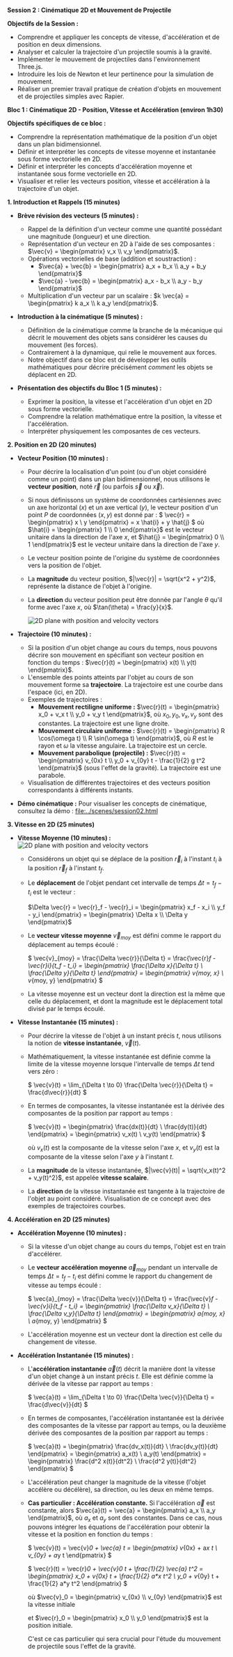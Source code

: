 **Session 2 : Cinématique 2D et Mouvement de Projectile**


**Objectifs de la Session :**

- Comprendre et appliquer les concepts de vitesse, d'accélération et de position en deux dimensions.
- Analyser et calculer la trajectoire d'un projectile soumis à la gravité.
- Implémenter le mouvement de projectiles dans l'environnement Three.js.
- Introduire les lois de Newton et leur pertinence pour la simulation de mouvement.
- Réaliser un premier travail pratique de création d'objets en mouvement et de projectiles simples avec Rapier.

 

**Bloc 1 : Cinématique 2D - Position, Vitesse et Accélération (environ 1h30)**

**Objectifs spécifiques de ce bloc :**

- Comprendre la représentation mathématique de la position d'un objet dans un plan bidimensionnel.
- Définir et interpréter les concepts de vitesse moyenne et instantanée sous forme vectorielle en 2D.
- Définir et interpréter les concepts d'accélération moyenne et instantanée sous forme vectorielle en 2D.
- Visualiser et relier les vecteurs position, vitesse et accélération à la trajectoire d'un objet.

 

**1. Introduction et Rappels (15 minutes)**

- **Brève révision des vecteurs (5 minutes) :**

  - Rappel de la définition d'un vecteur comme une quantité possédant une magnitude (longueur) et une direction.
  - Représentation d'un vecteur en 2D à l'aide de ses composantes : $\vec{v} = \begin{pmatrix} v_x \\ v_y \end{pmatrix}$.
  - Opérations vectorielles de base (addition et soustraction) :
    - $\vec{a} + \vec{b} = \begin{pmatrix} a_x + b_x \\ a_y + b_y \end{pmatrix}$
    - $\vec{a} - \vec{b} = \begin{pmatrix} a_x - b_x \\ a_y - b_y \end{pmatrix}$
  - Multiplication d'un vecteur par un scalaire : $k \vec{a} = \begin{pmatrix} k a_x \\ k a_y \end{pmatrix}$.

- **Introduction à la cinématique (5 minutes) :**

  - Définition de la cinématique comme la branche de la mécanique qui décrit le mouvement des objets sans considérer les causes du mouvement (les forces).
  - Contrairement à la dynamique, qui relie le mouvement aux forces.
  - Notre objectif dans ce bloc est de développer les outils mathématiques pour décrire précisément _comment_ les objets se déplacent en 2D.

- **Présentation des objectifs du Bloc 1 (5 minutes) :**
  - Exprimer la position, la vitesse et l'accélération d'un objet en 2D sous forme vectorielle.
  - Comprendre la relation mathématique entre la position, la vitesse et l'accélération.
  - Interpréter physiquement les composantes de ces vecteurs.

 

**2. Position en 2D (20 minutes)**

- **Vecteur Position (10 minutes) :**

  - Pour décrire la localisation d'un point (ou d'un objet considéré comme un point) dans un plan bidimensionnel, nous utilisons le **vecteur position**, noté $\vec{r}$ (ou parfois $\vec{s}$ ou $\vec{x}$).
  - Si nous définissons un système de coordonnées cartésiennes avec un axe horizontal ($x$) et un axe vertical ($y$), le vecteur position d'un point $P$ de coordonnées $(x, y)$ est donné par :
    $
    \vec{r} = \begin{pmatrix} x \\ y \end{pmatrix} = x \hat{i} + y \hat{j}
    $
  où $\hat{i} = \begin{pmatrix} 1 \\ 0 \end{pmatrix}$ est le vecteur unitaire dans la direction de l'axe $x$, et $\hat{j} = \begin{pmatrix} 0 \\ 1 \end{pmatrix}$ est le vecteur unitaire dans la direction de l'axe $y$.
  - Le vecteur position pointe de l'origine du système de coordonnées vers la position de l'objet.
  - La **magnitude** du vecteur position, $|\vec{r}| = \sqrt{x^2 + y^2}$, représente la distance de l'objet à l'origine.
  - La **direction** du vecteur position peut être donnée par l'angle $\theta$ qu'il forme avec l'axe $x$, où $\tan(\theta) = \frac{y}{x}$.

    ![2D plane with position and velocity vectors](../images/vectors.png)

- **Trajectoire (10 minutes) :**

  - Si la position d'un objet change au cours du temps, nous pouvons décrire son mouvement en spécifiant son vecteur position en fonction du temps : $\vec{r}(t) = \begin{pmatrix} x(t) \\ y(t) \end{pmatrix}$.
  - L'ensemble des points atteints par l'objet au cours de son mouvement forme sa **trajectoire**. La trajectoire est une courbe dans l'espace (ici, en 2D).
  - Exemples de trajectoires :
    - **Mouvement rectiligne uniforme :** $\vec{r}(t) = \begin{pmatrix} x_0 + v_x t \\ y_0 + v_y t \end{pmatrix}$, où $x_0, y_0, v_x, v_y$ sont des constantes. La trajectoire est une ligne droite.
    - **Mouvement circulaire uniforme :** $\vec{r}(t) = \begin{pmatrix} R \cos(\omega t) \\ R \sin(\omega t) \end{pmatrix}$, où $R$ est le rayon et $\omega$ la vitesse angulaire. La trajectoire est un cercle.
    - **Mouvement parabolique (projectile) :** $\vec{r}(t) = \begin{pmatrix} v_{0x} t \\ y_0 + v_{0y} t - \frac{1}{2} g t^2 \end{pmatrix}$ (sous l'effet de la gravité). La trajectoire est une parabole.
  - Visualisation de différentes trajectoires et des vecteurs position correspondants à différents instants.

- **Démo cinématique :** Pour visualiser les concepts de cinématique, consultez la démo : [file:../scenes/session02.html](../scenes/session02.html)

 

**3. Vitesse en 2D (25 minutes)**


- **Vitesse Moyenne (10 minutes) :**
    ![2D plane with position and velocity vectors](../images/position02.png)

  - Considérons un objet qui se déplace de la position $\vec{r}_i$ à l'instant $t_i$ à la position $\vec{r}_f$ à l'instant $t_f$.
  - Le **déplacement** de l'objet pendant cet intervalle de temps $\Delta t = t_f - t_i$ est le vecteur :

    $\Delta \vec{r} = \vec{r}_f - \vec{r}_i = \begin{pmatrix} x_f - x_i \\ y_f - y_i \end{pmatrix} = \begin{pmatrix} \Delta x \\ \Delta y \end{pmatrix}$

  - Le **vecteur vitesse moyenne** $\vec{v}_{moy}$ est défini comme le rapport du déplacement au temps écoulé :

    $
    \vec{v}_{moy} = \frac{\Delta \vec{r}}{\Delta t} = \frac{\vec{r}_f - \vec{r}_i}{t_f - t_i} = \begin{pmatrix} \frac{\Delta x}{\Delta t} \\ \frac{\Delta y}{\Delta t} \end{pmatrix} = \begin{pmatrix} v_{moy, x} \\ v_{moy, y} \end{pmatrix}
    $

  - La vitesse moyenne est un vecteur dont la direction est la même que celle du déplacement, et dont la magnitude est le déplacement total divisé par le temps écoulé.

- **Vitesse Instantanée (15 minutes) :**

  - Pour décrire la vitesse de l'objet à un instant précis $t$, nous utilisons la notion de **vitesse instantanée**, $\vec{v}(t)$.
  - Mathématiquement, la vitesse instantanée est définie comme la limite de la vitesse moyenne lorsque l'intervalle de temps $\Delta t$ tend vers zéro :

    $
    \vec{v}(t) = \lim_{\Delta t \to 0} \frac{\Delta \vec{r}}{\Delta t} = \frac{d\vec{r}}{dt}
    $

  - En termes de composantes, la vitesse instantanée est la dérivée des composantes de la position par rapport au temps :

    $
    \vec{v}(t) = \begin{pmatrix} \frac{dx(t)}{dt} \\ \frac{dy(t)}{dt} \end{pmatrix} = \begin{pmatrix} v_x(t) \\ v_y(t) \end{pmatrix}
    $

    où $v_x(t)$ est la composante de la vitesse selon l'axe $x$, et $v_y(t)$ est la composante de la vitesse selon l'axe $y$ à l'instant $t$.

  - La **magnitude** de la vitesse instantanée, $|\vec{v}(t)| = \sqrt{v_x(t)^2 + v_y(t)^2}$, est appelée **vitesse scalaire**.
  - La **direction** de la vitesse instantanée est tangente à la trajectoire de l'objet au point considéré. Visualisation de ce concept avec des exemples de trajectoires courbes.

 

**4. Accélération en 2D (25 minutes)**

- **Accélération Moyenne (10 minutes) :**

  - Si la vitesse d'un objet change au cours du temps, l'objet est en train d'accélérer.
  - Le **vecteur accélération moyenne** $\vec{a}_{moy}$ pendant un intervalle de temps $\Delta t = t_f - t_i$ est défini comme le rapport du changement de vitesse au temps écoulé :

    $
    \vec{a}_{moy} = \frac{\Delta \vec{v}}{\Delta t} = \frac{\vec{v}_f - \vec{v}_i}{t_f - t_i} = \begin{pmatrix} \frac{\Delta v_x}{\Delta t} \\ \frac{\Delta v_y}{\Delta t} \end{pmatrix} = \begin{pmatrix} a_{moy, x} \\ a_{moy, y} \end{pmatrix}
    $

  - L'accélération moyenne est un vecteur dont la direction est celle du changement de vitesse.

- **Accélération Instantanée (15 minutes) :**

  - L'**accélération instantanée** $\vec{a}(t)$ décrit la manière dont la vitesse d'un objet change à un instant précis $t$. Elle est définie comme la dérivée de la vitesse par rapport au temps :

    $
    \vec{a}(t) = \lim_{\Delta t \to 0} \frac{\Delta \vec{v}}{\Delta t} = \frac{d\vec{v}}{dt}
    $

  - En termes de composantes, l'accélération instantanée est la dérivée des composantes de la vitesse par rapport au temps, ou la deuxième dérivée des composantes de la position par rapport au temps :

    $
    \vec{a}(t) = \begin{pmatrix} \frac{dv_x(t)}{dt} \\ \frac{dv_y(t)}{dt} \end{pmatrix} = \begin{pmatrix} a_x(t) \\ a_y(t) \end{pmatrix} = \begin{pmatrix} \frac{d^2 x(t)}{dt^2} \\ \frac{d^2 y(t)}{dt^2} \end{pmatrix}
    $

  - L'accélération peut changer la magnitude de la vitesse (l'objet accélère ou décélère), sa direction, ou les deux en même temps.
  - **Cas particulier : Accélération constante.** Si l'accélération $\vec{a}$ est constante, alors $\vec{a}(t) = \vec{a} = \begin{pmatrix} a_x \\ a_y \end{pmatrix}$, où $a_x$ et $a_y$ sont des constantes. Dans ce cas, nous pouvons intégrer les équations de l'accélération pour obtenir la vitesse et la position en fonction du temps :

    $
    \vec{v}(t) = \vec{v}_0 + \vec{a} t = \begin{pmatrix} v_{0x} + a*x t \\ v_{0y} + a*y t \end{pmatrix}
    $

    $
    \vec{r}(t) = \vec{r}_0 + \vec{v}_0 t + \frac{1}{2} \vec{a} t^2 = \begin{pmatrix} x_0 + v_{0x} t + \frac{1}{2} a*x t^2 \\ y_0 + v_{0y} t + \frac{1}{2} a*y t^2 \end{pmatrix}
    $

    où $\vec{v}_0 = \begin{pmatrix} v_{0x} \\ v_{0y} \end{pmatrix}$ est la vitesse initiale

    et $\vec{r}_0 = \begin{pmatrix} x_0 \\ y_0 \end{pmatrix}$ est la position initiale.

    C'est ce cas particulier qui sera crucial pour l'étude du mouvement de projectile sous l'effet de la gravité.